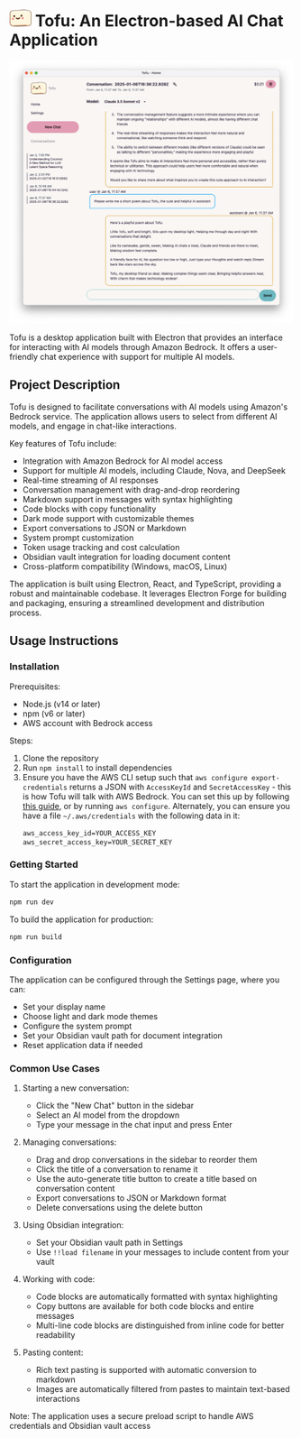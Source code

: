 # <img src="renderer/public/images/tofu-small.png" alt="Tofu Logo" height="30" /> Tofu: An Electron-based AI Chat Application

<img src="resources/Screenshot.png" alt="Tofu screenshot"/>

Tofu is a desktop application built with Electron that provides an interface for interacting with AI models through Amazon Bedrock. It offers a user-friendly chat experience with support for multiple AI models.

## Project Description

Tofu is designed to facilitate conversations with AI models using Amazon's Bedrock service. The application allows users to select from different AI models, and engage in chat-like interactions. 

Key features of Tofu include:
- Integration with Amazon Bedrock for AI model access
- Support for multiple AI models, including Claude, Nova, and DeepSeek
- Real-time streaming of AI responses
- Conversation management with drag-and-drop reordering
- Markdown support in messages with syntax highlighting
- Code blocks with copy functionality
- Dark mode support with customizable themes
- Export conversations to JSON or Markdown
- System prompt customization
- Token usage tracking and cost calculation
- Obsidian vault integration for loading document content
- Cross-platform compatibility (Windows, macOS, Linux)

The application is built using Electron, React, and TypeScript, providing a robust and maintainable codebase. It leverages Electron Forge for building and packaging, ensuring a streamlined development and distribution process.

## Usage Instructions

### Installation

Prerequisites:
- Node.js (v14 or later)
- npm (v6 or later)
- AWS account with Bedrock access

Steps:
1. Clone the repository
2. Run `npm install` to install dependencies
3. Ensure you have the AWS CLI setup such that `aws configure export-credentials` returns a JSON with `AccessKeyId` and `SecretAccessKey` - this is how Tofu will talk with AWS Bedrock. You can set this up by following [this guide](https://docs.aws.amazon.com/cli/latest/userguide/getting-started-quickstart.html), or by running `aws configure`. Alternately, you can ensure you have a file `~/.aws/credentials` with the following data in it:
   ```
   aws_access_key_id=YOUR_ACCESS_KEY
   aws_secret_access_key=YOUR_SECRET_KEY
   ```

### Getting Started

To start the application in development mode:

```bash
npm run dev
```

To build the application for production:

```bash
npm run build
```

### Configuration

The application can be configured through the Settings page, where you can:
- Set your display name
- Choose light and dark mode themes
- Configure the system prompt
- Set your Obsidian vault path for document integration
- Reset application data if needed

### Common Use Cases

1. Starting a new conversation:
   - Click the "New Chat" button in the sidebar
   - Select an AI model from the dropdown
   - Type your message in the chat input and press Enter

2. Managing conversations:
   - Drag and drop conversations in the sidebar to reorder them
   - Click the title of a conversation to rename it
   - Use the auto-generate title button to create a title based on conversation content
   - Export conversations to JSON or Markdown format
   - Delete conversations using the delete button

3. Using Obsidian integration:
   - Set your Obsidian vault path in Settings
   - Use `!!load filename` in your messages to include content from your vault

4. Working with code:
   - Code blocks are automatically formatted with syntax highlighting
   - Copy buttons are available for both code blocks and entire messages
   - Multi-line code blocks are distinguished from inline code for better readability

5. Pasting content:
   - Rich text pasting is supported with automatic conversion to markdown
   - Images are automatically filtered from pastes to maintain text-based interactions

Note: The application uses a secure preload script to handle AWS credentials and Obsidian vault access